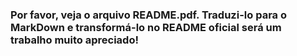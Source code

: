 <h3>Por favor, veja o arquivo README.pdf. Traduzi-lo para o MarkDown e transformá-lo no README oficial será um trabalho muito apreciado!</h3>
